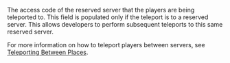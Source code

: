 The access code of the reserved server that the players are being
teleported to. This field is populated only if the teleport is to a
reserved server. This allows developers to perform subsequent teleports to
this same reserved server.

For more information on how to teleport players between servers, see
[Teleporting Between Places](https://create.roblox.com/docs/projects/teleporting).